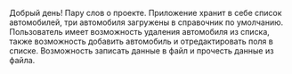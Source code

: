 
Добрый день!
Пару слов о проекте.
Приложение хранит в себе список автомобилей, три автомобиля загружены в справочник по умолчанию.
Пользователь имеет возможность удаления автомобиля из списка, также возможность добавить автомобиль и отредактировать поля в списке.
Возможность записать данные в файл и прочесть данные из файла.
